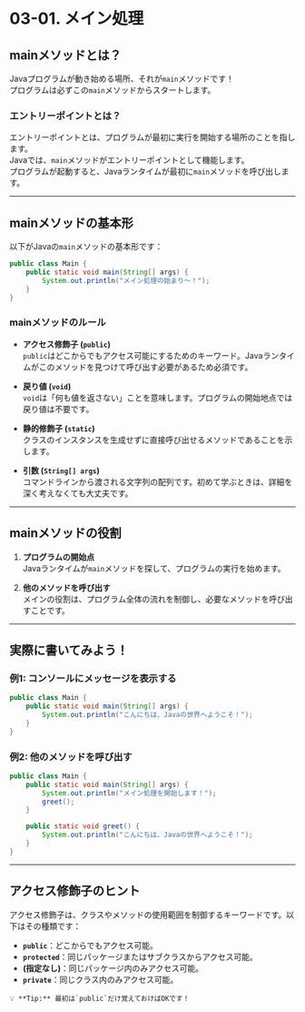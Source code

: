 # 03-01. メイン処理

## mainメソッドとは？

Javaプログラムが動き始める場所、それが`main`メソッドです！  
プログラムは必ずこの`main`メソッドからスタートします。

### エントリーポイントとは？
エントリーポイントとは、プログラムが最初に実行を開始する場所のことを指します。  
Javaでは、`main`メソッドがエントリーポイントとして機能します。  
プログラムが起動すると、Javaランタイムが最初に`main`メソッドを呼び出します。

---

## mainメソッドの基本形

以下がJavaの`main`メソッドの基本形です：

```java
public class Main {
    public static void main(String[] args) {
        System.out.println("メイン処理の始まり～！");
    }
}
```

### mainメソッドのルール
- **アクセス修飾子 (`public`)**  
  `public`はどこからでもアクセス可能にするためのキーワード。Javaランタイムがこのメソッドを見つけて呼び出す必要があるため必須です。

- **戻り値 (`void`)**  
  `void`は「何も値を返さない」ことを意味します。プログラムの開始地点では戻り値は不要です。

- **静的修飾子 (`static`)**  
  クラスのインスタンスを生成せずに直接呼び出せるメソッドであることを示します。

- **引数 (`String[] args`)**  
  コマンドラインから渡される文字列の配列です。初めて学ぶときは、詳細を深く考えなくても大丈夫です。

---

## mainメソッドの役割

1. **プログラムの開始点**  
   Javaランタイムが`main`メソッドを探して、プログラムの実行を始めます。

2. **他のメソッドを呼び出す**  
   メインの役割は、プログラム全体の流れを制御し、必要なメソッドを呼び出すことです。

---

## 実際に書いてみよう！

### 例1: コンソールにメッセージを表示する

```java
public class Main {
    public static void main(String[] args) {
        System.out.println("こんにちは、Javaの世界へようこそ！");
    }
}
```

### 例2: 他のメソッドを呼び出す

```java
public class Main {
    public static void main(String[] args) {
        System.out.println("メイン処理を開始します！");
        greet();
    }

    public static void greet() {
        System.out.println("こんにちは、Javaの世界へようこそ！");
    }
}
```

---

## アクセス修飾子のヒント
アクセス修飾子は、クラスやメソッドの使用範囲を制御するキーワードです。以下はその種類です：

- **`public`**：どこからでもアクセス可能。
- **`protected`**：同じパッケージまたはサブクラスからアクセス可能。
- **(指定なし)**：同じパッケージ内のみアクセス可能。
- **`private`**：同じクラス内のみアクセス可能。

````{tip}
💡 **Tip:** 最初は`public`だけ覚えておけばOKです！
````

